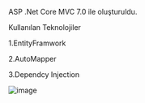 ASP .Net Core MVC 7.0 ile oluşturuldu.

Kullanılan Teknolojiler

1.EntityFramwork

2.AutoMapper

3.Dependcy Injection

![image](https://github.com/mervebayindir/MobilyaETicaret/assets/76398913/a7c93ffb-f877-4983-b0c0-9e2e46da5b77)
